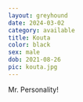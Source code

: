 ```yaml
---
layout: greyhound
date: 2024-03-02
category: available
title: Kouta
color: black
sex: male
dob: 2021-08-26
pic: kouta.jpg
---
```

Mr. Personality!
